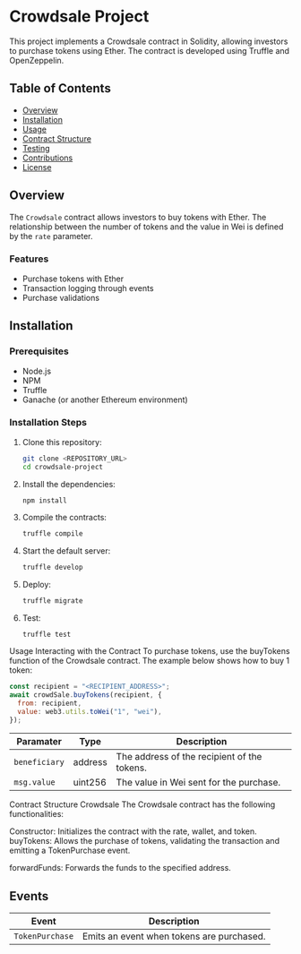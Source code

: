 # Crowdsale Project

This project implements a Crowdsale contract in Solidity, allowing investors to purchase tokens using Ether. The contract is developed using Truffle and OpenZeppelin.

## Table of Contents

- [Overview](#overview)
- [Installation](#installation)
- [Usage](#usage)
- [Contract Structure](#contract-structure)
- [Testing](#testing)
- [Contributions](#contributions)
- [License](#license)

## Overview

The `Crowdsale` contract allows investors to buy tokens with Ether. The relationship between the number of tokens and the value in Wei is defined by the `rate` parameter.

### Features

- Purchase tokens with Ether
- Transaction logging through events
- Purchase validations

## Installation

### Prerequisites

- Node.js
- NPM
- Truffle
- Ganache (or another Ethereum environment)

### Installation Steps

1. Clone this repository:

   ```bash
   git clone <REPOSITORY_URL>
   cd crowdsale-project

   ```

2. Install the dependencies:

   ```bash
   npm install

   ```

3. Compile the contracts:

   ```bash
   truffle compile

   ```

4. Start the default server:

   ```bash
   truffle develop

   ```

5. Deploy:

   ```bash
   truffle migrate

   ```

6. Test:
   ```bash:
   truffle test
   ```

Usage
Interacting with the Contract
To purchase tokens, use the buyTokens function of the Crowdsale contract. The example below shows how to buy 1 token:

```javascript
const recipient = "<RECIPIENT_ADDRESS>";
await crowdSale.buyTokens(recipient, {
  from: recipient,
  value: web3.utils.toWei("1", "wei"),
});
```

| Paramater     | Type    | Description                                 |
| ------------- | ------- | ------------------------------------------- |
| `beneficiary` | address | The address of the recipient of the tokens. |
| `msg.value`   | uint256 | The value in Wei sent for the purchase.     |

Contract Structure
Crowdsale
The Crowdsale contract has the following functionalities:

Constructor: Initializes the contract with the rate, wallet, and token.
buyTokens: Allows the purchase of tokens, validating the transaction and emitting a TokenPurchase event.

forwardFunds: Forwards the funds to the specified address.

## Events

| Event           | Description                               |
| --------------- | ----------------------------------------- |
| `TokenPurchase` | Emits an event when tokens are purchased. |
